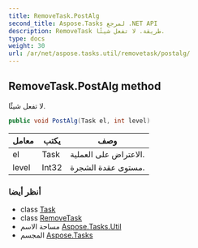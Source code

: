 ```yaml
---
title: RemoveTask.PostAlg
second_title: Aspose.Tasks لمرجع .NET API
description: RemoveTask طريقة. لا تفعل شيئًا.
type: docs
weight: 30
url: /ar/net/aspose.tasks.util/removetask/postalg/
---
```

## RemoveTask.PostAlg method

لا تفعل شيئًا.

```csharp
public void PostAlg(Task el, int level)
```

| معامل | يكتب | وصف |
| --- | --- | --- |
| el | Task | الاعتراض على العملية. |
| level | Int32 | مستوى عقدة الشجرة. |

### أنظر أيضا

* class [Task](../../../aspose.tasks/task/)
* class [RemoveTask](../)
* مساحة الاسم [Aspose.Tasks.Util](../../removetask/)
* المجسم [Aspose.Tasks](../../../)



